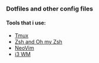 ### Dotfiles and other config files

#### Tools that i use:
* [Tmux](https://github.com/tmux/tmux/wiki)
* [Zsh and Oh my Zsh](./zsh/readme-zsh.md)
* [NeoVim](./nvim/readme-vim.md)
* [i3 WM](https://i3wm.org/)
